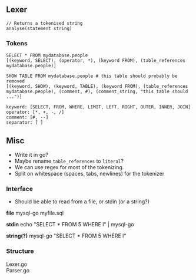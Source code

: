 


## Lexer

```
// Returns a tokenised string
analyse(statement string)
```

### Tokens

```
SELECT * FROM mydatabase.people
[(keyword, SELECT), (operator, *), (keyword FROM), (table_references mydatabase.people)]

SHOW TABLE FROM mydatabase.people # this table should probably be removed
[(keyword, SHOW), (keyword, TABLE), (keyword FROM), (table_references mydatabase.people), (comment, #), (comment_string, "this table should ...")]
```

```
keyword: [SELECT, FROM, WHERE, LIMIT, LEFT, RIGHT, OUTER, INNER, JOIN]
operator: [*, +, -, /]
comment: [#, --]
separator: [ ]
```

## Misc

- Write it in go?
- Maybe rename `table_references` to `literal`?
- We can use regex for most of the tokenizing.
- Split on whitespace (spaces, tabs, newlines) for the tokenizer

### Interface

- Should be able to read from a file, or stdin (or a string?)

**file**
mysql-go myfile.sql

**stdin**
echo "SELECT * FROM 5 WHERE l" | mysql-go

**string(?)**
mysql-go "SELECT * FROM 5 WHERE l"

### Structure

Lexer.go    
Parser.go
